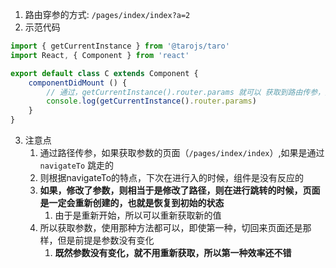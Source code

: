 

1. 路由穿参的方式: `/pages/index/index?a=2`
2. 示范代码
```js
import { getCurrentInstance } from '@tarojs/taro'
import React, { Component } from 'react'

export default class C extends Component {
    componentDidMount () {
        // 通过，getCurrentInstance().router.params 就可以 获取到路由传参，并且是解析好的对象
        console.log(getCurrentInstance().router.params) 
    }
}
```

3. 注意点
   1. 通过路径传参，如果获取参数的页面（`/pages/index/index`）,如果是通过 `navigateTo` 跳走的
   2. 则根据navigateTo的特点，下次在进行入的时候，组件是没有反应的
   3. **如果，修改了参数，则相当于是修改了路径，则在进行跳转的时候，页面是一定会重新创建的，也就是恢复到初始的状态**
      1. 由于是重新开始，所以可以重新获取新的值
   4. 所以获取参数，使用那种方法都可以，即使第一种，切回来页面还是那样，但是前提是参数没有变化
      1. **既然参数没有变化，就不用重新获取，所以第一种效率还不错**
